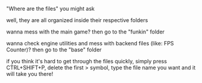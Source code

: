 "Where are the files" you might ask

well, they are all organized inside their respective folders

wanna mess with the main game? then go to the "funkin" folder

wanna check engine utilities and mess with backend files (like: FPS Counter)? then go to the "base" folder

if you think it's hard to get through the files quickly, simply press CTRL+SHIFT+P, delete the first > symbol, type the file name you want and it will take you there!